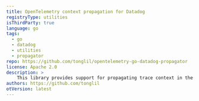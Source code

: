 ```yaml
---
title: OpenTelemetry context propagation for Datadog
registryType: utilities
isThirdParty: true
language: go
tags:
  - go
  - datadog
  - utilities
  - propagator
repo: https://github.com/tonglil/opentelemetry-go-datadog-propagator
license: Apache 2.0
description: >
    This library provides support for propagating trace context in the Datadog X-Datadog-* format.
authors: https://github.com/tonglil
otVersion: latest
---
```

